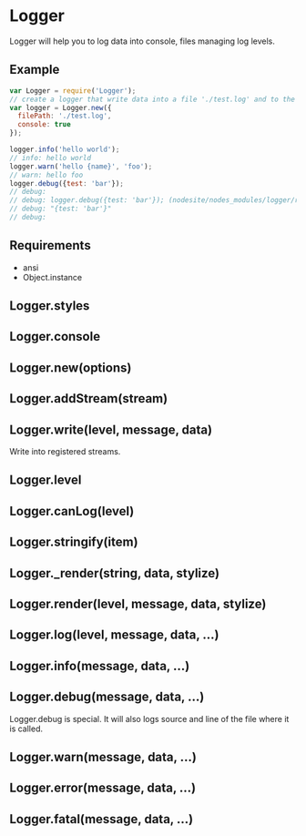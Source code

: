 Logger
=============

Logger will help you to log data into console, files managing log levels.

## Example

```javascript
var Logger = require('Logger');
// create a logger that write data into a file './test.log' and to the console
var logger = Logger.new({
  filePath: './test.log',
  console: true
});

logger.info('hello world');
// info: hello world
logger.warn('hello {name}', 'foo');
// warn: hello foo
logger.debug({test: 'bar'});
// debug:
// debug: logger.debug({test: 'bar'}); (nodesite/nodes_modules/logger/readme.md:18)
// debug: "{test: 'bar'}"
// debug:
```

## Requirements

- ansi
- Object.instance

## Logger.styles



## Logger.console



## Logger.new(options)



## Logger.addStream(stream)



## Logger.write(level, message, data)

Write into registered streams.

## Logger.level



## Logger.canLog(level)



## Logger.stringify(item)



## Logger._render(string, data, stylize)



## Logger.render(level, message, data, stylize)



## Logger.log(level, message, data, ...)



## Logger.info(message, data, ...)



## Logger.debug(message, data, ...)

Logger.debug is special. It will also logs source and line of the file where it is called.

## Logger.warn(message, data, ...)



## Logger.error(message, data, ...)



## Logger.fatal(message, data, ...)


